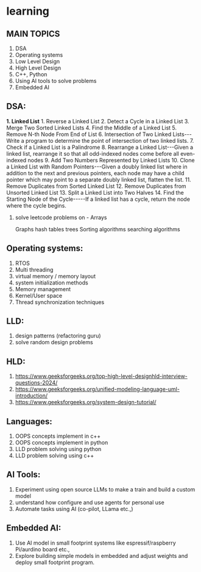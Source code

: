 # learning

MAIN TOPICS
-----------
1. DSA
2. Operating systems
3. Low Level Design
4. High Level Design
5. C++, Python
6. Using AI tools to solve problems
7. Embedded AI

DSA:
---

**1. Linked List**
     1. Reverse a Linked List
     2. Detect a Cycle in a Linked List
     3. Merge Two Sorted Linked Lists
     4. Find the Middle of a Linked List
     5. Remove N-th Node From End of List
     6. Intersection of Two Linked Lists--- Write a program to determine the point of intersection of two linked lists.
     7. Check if a Linked List is a Palindrome
     8. Rearrange a Linked List---Given a linked list, rearrange it so that all odd-indexed nodes come before all even-indexed nodes
     9. Add Two Numbers Represented by Linked Lists
     10. Clone a Linked List with Random Pointers---Given a doubly linked list where in addition to the next and previous pointers, each node may have a child pointer which may point to a separate doubly linked list, flatten the list.
     11. Remove Duplicates from Sorted Linked List
     12. Remove Duplicates from Unsorted Linked List
     13. Split a Linked List into Two Halves
     14. Find the Starting Node of the Cycle-----If a linked list has a cycle, return the node where the cycle begins.
             
1. solve leetcode problems on -
   Arrays
  
   Graphs
   hash tables
   trees
   Sorting algorithms
   searching algorithms

Operating systems:
------------------
1. RTOS
2. Multi threading
3. virtual memory / memory layout
4. system initialization methods
5. Memory management
6. Kernel/User space
7. Thread synchronization techniques

LLD:
---
1. design patterns (refactoring guru)
2. solve random design problems

HLD:
----
1. https://www.geeksforgeeks.org/top-high-level-designhld-interview-questions-2024/
2. https://www.geeksforgeeks.org/unified-modeling-language-uml-introduction/
3. https://www.geeksforgeeks.org/system-design-tutorial/

Languages:
----------
1. OOPS concepts implement in c++
2. OOPS concepts implement in python
3. LLD problem solving using python
4. LLD problem solving using c++

AI Tools:
---------
1. Experiment using open source LLMs to make a train and build a custom model
2. understand how configure and use agents for personal use
3. Automate tasks using AI (co-pilot, LLama etc.,)

Embedded AI:
------------
1. Use AI model in small footprint systems like espressif/raspberry Pi/aurdino board etc.,
2. Explore building simple models in embedded and adjust weights and deploy small footprint program. 
